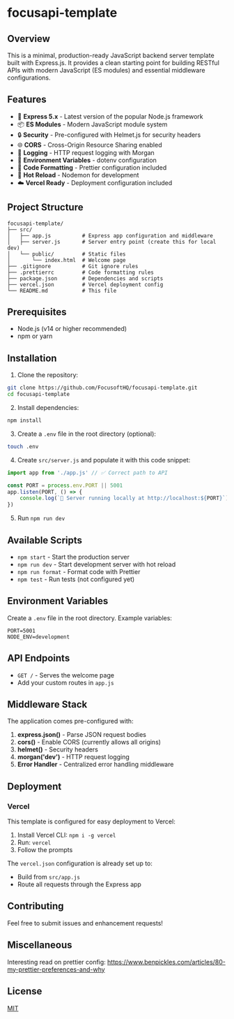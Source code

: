 # focusapi-template

## Overview

This is a minimal, production-ready JavaScript backend server template built with Express.js. It provides a clean starting point for building RESTful APIs with modern JavaScript (ES modules) and essential middleware configurations.

## Features

-   🚀 **Express 5.x** - Latest version of the popular Node.js framework
-   📦 **ES Modules** - Modern JavaScript module system
-   🔒 **Security** - Pre-configured with Helmet.js for security headers
-   🌐 **CORS** - Cross-Origin Resource Sharing enabled
-   📝 **Logging** - HTTP request logging with Morgan
-   🔧 **Environment Variables** - dotenv configuration
-   💅 **Code Formatting** - Prettier configuration included
-   🔄 **Hot Reload** - Nodemon for development
-   ☁️ **Vercel Ready** - Deployment configuration included

## Project Structure

```
focusapi-template/
├── src/
│   ├── app.js          # Express app configuration and middleware
│   ├── server.js       # Server entry point (create this for local dev)
│   └── public/         # Static files
│       └── index.html  # Welcome page
├── .gitignore          # Git ignore rules
├── .prettierrc         # Code formatting rules
├── package.json        # Dependencies and scripts
├── vercel.json         # Vercel deployment config
└── README.md           # This file
```

## Prerequisites

-   Node.js (v14 or higher recommended)
-   npm or yarn

## Installation

1. Clone the repository:

```bash
git clone https://github.com/FocusoftHQ/focusapi-template.git
cd focusapi-template
```

2. Install dependencies:

```bash
npm install
```

3. Create a `.env` file in the root directory (optional):

```bash
touch .env
```

4. Create `src/server.js` and populate it with this code snippet:

```javascript
import app from './app.js' // ✅ Correct path to API

const PORT = process.env.PORT || 5001
app.listen(PORT, () => {
    console.log(`🚀 Server running locally at http://localhost:${PORT}`)
})
```

5. Run `npm run dev`

## Available Scripts

-   `npm start` - Start the production server
-   `npm run dev` - Start development server with hot reload
-   `npm run format` - Format code with Prettier
-   `npm test` - Run tests (not configured yet)

## Environment Variables

Create a `.env` file in the root directory. Example variables:

```env
PORT=5001
NODE_ENV=development
```

## API Endpoints

-   `GET /` - Serves the welcome page
-   Add your custom routes in `app.js`

## Middleware Stack

The application comes pre-configured with:

1. **express.json()** - Parse JSON request bodies
2. **cors()** - Enable CORS (currently allows all origins)
3. **helmet()** - Security headers
4. **morgan('dev')** - HTTP request logging
5. **Error Handler** - Centralized error handling middleware

## Deployment

### Vercel

This template is configured for easy deployment to Vercel:

1. Install Vercel CLI: `npm i -g vercel`
2. Run: `vercel`
3. Follow the prompts

The `vercel.json` configuration is already set up to:

-   Build from `src/app.js`
-   Route all requests through the Express app

## Contributing

Feel free to submit issues and enhancement requests!

## Miscellaneous

Interesting read on prettier config: https://www.benpickles.com/articles/80-my-prettier-preferences-and-why

## License

[MIT](https://github.com/FocusoftHQ/focusapi-template/blob/main/LICENSE)
